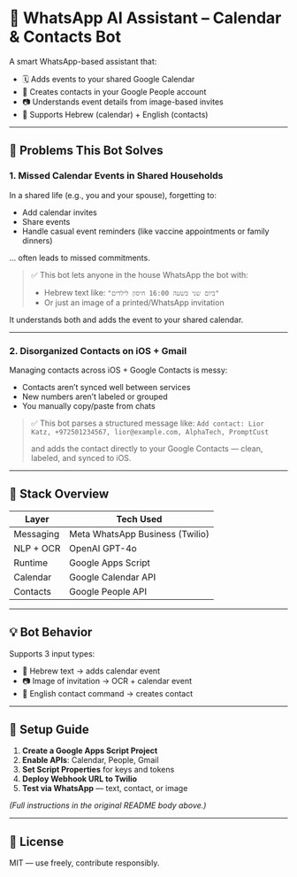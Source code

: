 # 📅 WhatsApp AI Assistant – Calendar & Contacts Bot

A smart WhatsApp-based assistant that:

- 🗓️ Adds events to your shared Google Calendar
- 👤 Creates contacts in your Google People account
- 📷 Understands event details from image-based invites
- 🧠 Supports Hebrew (calendar) + English (contacts)

---

## 🧩 Problems This Bot Solves

### 1. Missed Calendar Events in Shared Households

In a shared life (e.g., you and your spouse), forgetting to:
- Add calendar invites
- Share events
- Handle casual event reminders (like vaccine appointments or family dinners)

… often leads to missed commitments.

> ✅ This bot lets anyone in the house WhatsApp the bot with:
> - Hebrew text like: `"ביום שני בשעה 16:00 חיסון לילדים"`
> - Or just an image of a printed/WhatsApp invitation

It understands both and adds the event to your shared calendar.

---

### 2. Disorganized Contacts on iOS + Gmail

Managing contacts across iOS + Google Contacts is messy:
- Contacts aren’t synced well between services
- New numbers aren’t labeled or grouped
- You manually copy/paste from chats

> ✅ This bot parses a structured message like:
> `Add contact: Lior Katz, +972501234567, lior@example.com, AlphaTech, PromptCust`
>
> and adds the contact directly to your Google Contacts — clean, labeled, and synced to iOS.

---

## 🔗 Stack Overview

| Layer       | Tech Used                        |
|-------------|----------------------------------|
| Messaging   | Meta WhatsApp Business (Twilio) |
| NLP + OCR   | OpenAI GPT-4o                    |
| Runtime     | Google Apps Script               |
| Calendar    | Google Calendar API              |
| Contacts    | Google People API                |

---

## 💡 Bot Behavior

Supports 3 input types:
- 📝 Hebrew text → adds calendar event
- 📷 Image of invitation → OCR + calendar event
- 👤 English contact command → creates contact

---

## 🚀 Setup Guide

1. **Create a Google Apps Script Project**  
2. **Enable APIs**: Calendar, People, Gmail  
3. **Set Script Properties** for keys and tokens  
4. **Deploy Webhook URL to Twilio**  
5. **Test via WhatsApp** — text, contact, or image

_(Full instructions in the original README body above.)_

---

## 📄 License

MIT — use freely, contribute responsibly.
